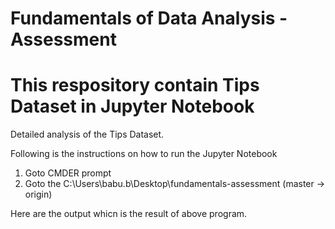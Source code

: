 # Fundamentals of Data Analysis - Assessment

# This respository contain Tips Dataset in Jupyter Notebook

Detailed analysis of the Tips Dataset.  

Following is the instructions on how to run the Jupyter Notebook

1) Goto CMDER prompt 
2) Goto the C:\Users\babu.b\Desktop\fundamentals-assessment (master -> origin)

Here are the output whicn is the result of above program.

